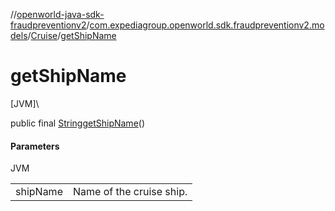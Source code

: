 //[openworld-java-sdk-fraudpreventionv2](../../../index.md)/[com.expediagroup.openworld.sdk.fraudpreventionv2.models](../index.md)/[Cruise](index.md)/[getShipName](get-ship-name.md)

# getShipName

[JVM]\

public final [String](https://docs.oracle.com/javase/8/docs/api/java/lang/String.html)[getShipName](get-ship-name.md)()

#### Parameters

JVM

| | |
|---|---|
| shipName | Name of the cruise ship. |
